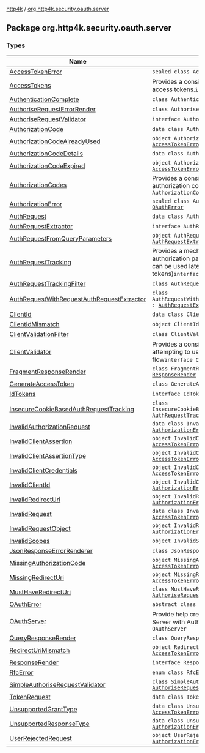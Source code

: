 [http4k](../index.md) / [org.http4k.security.oauth.server](./index.md)

## Package org.http4k.security.oauth.server

### Types

| Name | Summary |
|---|---|
| [AccessTokenError](-access-token-error.md) | `sealed class AccessTokenError : `[`OAuthError`](-o-auth-error/index.md) |
| [AccessTokens](-access-tokens/index.md) | Provides a consistent way to generate access tokens.`interface AccessTokens` |
| [AuthenticationComplete](-authentication-complete/index.md) | `class AuthenticationComplete : `[`HttpHandler`](../org.http4k.core/-http-handler.md) |
| [AuthoriseRequestErrorRender](-authorise-request-error-render/index.md) | `class AuthoriseRequestErrorRender` |
| [AuthoriseRequestValidator](-authorise-request-validator/index.md) | `interface AuthoriseRequestValidator` |
| [AuthorizationCode](-authorization-code/index.md) | `data class AuthorizationCode` |
| [AuthorizationCodeAlreadyUsed](-authorization-code-already-used.md) | `object AuthorizationCodeAlreadyUsed : `[`AccessTokenError`](-access-token-error.md) |
| [AuthorizationCodeDetails](-authorization-code-details/index.md) | `data class AuthorizationCodeDetails` |
| [AuthorizationCodeExpired](-authorization-code-expired.md) | `object AuthorizationCodeExpired : `[`AccessTokenError`](-access-token-error.md) |
| [AuthorizationCodes](-authorization-codes/index.md) | Provides a consistent way to manage authorization codes`interface AuthorizationCodes` |
| [AuthorizationError](-authorization-error.md) | `sealed class AuthorizationError : `[`OAuthError`](-o-auth-error/index.md) |
| [AuthRequest](-auth-request/index.md) | `data class AuthRequest` |
| [AuthRequestExtractor](-auth-request-extractor/index.md) | `interface AuthRequestExtractor` |
| [AuthRequestFromQueryParameters](-auth-request-from-query-parameters/index.md) | `object AuthRequestFromQueryParameters : `[`AuthRequestExtractor`](-auth-request-extractor/index.md) |
| [AuthRequestTracking](-auth-request-tracking/index.md) | Provides a mechanism to track OAuth authorization parameters to be used later (i.e. can be used later to generate code and/or tokens)`interface AuthRequestTracking` |
| [AuthRequestTrackingFilter](-auth-request-tracking-filter/index.md) | `class AuthRequestTrackingFilter : `[`Filter`](../org.http4k.core/-filter/index.md) |
| [AuthRequestWithRequestAuthRequestExtractor](-auth-request-with-request-auth-request-extractor/index.md) | `class AuthRequestWithRequestAuthRequestExtractor : `[`AuthRequestExtractor`](-auth-request-extractor/index.md) |
| [ClientId](-client-id/index.md) | `data class ClientId` |
| [ClientIdMismatch](-client-id-mismatch.md) | `object ClientIdMismatch : `[`AccessTokenError`](-access-token-error.md) |
| [ClientValidationFilter](-client-validation-filter/index.md) | `class ClientValidationFilter : `[`Filter`](../org.http4k.core/-filter/index.md) |
| [ClientValidator](-client-validator/index.md) | Provides a consistent way to retrieve clients attempting to use an authorization code flow`interface ClientValidator` |
| [FragmentResponseRender](-fragment-response-render/index.md) | `class FragmentResponseRender : `[`ResponseRender`](-response-render/index.md) |
| [GenerateAccessToken](-generate-access-token/index.md) | `class GenerateAccessToken : `[`HttpHandler`](../org.http4k.core/-http-handler.md) |
| [IdTokens](-id-tokens/index.md) | `interface IdTokens` |
| [InsecureCookieBasedAuthRequestTracking](-insecure-cookie-based-auth-request-tracking/index.md) | `class InsecureCookieBasedAuthRequestTracking : `[`AuthRequestTracking`](-auth-request-tracking/index.md) |
| [InvalidAuthorizationRequest](-invalid-authorization-request/index.md) | `data class InvalidAuthorizationRequest : `[`AuthorizationError`](-authorization-error.md) |
| [InvalidClientAssertion](-invalid-client-assertion.md) | `object InvalidClientAssertion : `[`AccessTokenError`](-access-token-error.md) |
| [InvalidClientAssertionType](-invalid-client-assertion-type.md) | `object InvalidClientAssertionType : `[`AccessTokenError`](-access-token-error.md) |
| [InvalidClientCredentials](-invalid-client-credentials.md) | `object InvalidClientCredentials : `[`AccessTokenError`](-access-token-error.md) |
| [InvalidClientId](-invalid-client-id.md) | `object InvalidClientId : `[`AuthorizationError`](-authorization-error.md) |
| [InvalidRedirectUri](-invalid-redirect-uri.md) | `object InvalidRedirectUri : `[`AuthorizationError`](-authorization-error.md) |
| [InvalidRequest](-invalid-request/index.md) | `data class InvalidRequest : `[`AccessTokenError`](-access-token-error.md) |
| [InvalidRequestObject](-invalid-request-object.md) | `object InvalidRequestObject : `[`AuthorizationError`](-authorization-error.md) |
| [InvalidScopes](-invalid-scopes.md) | `object InvalidScopes : `[`AuthorizationError`](-authorization-error.md) |
| [JsonResponseErrorRenderer](-json-response-error-renderer/index.md) | `class JsonResponseErrorRenderer` |
| [MissingAuthorizationCode](-missing-authorization-code.md) | `object MissingAuthorizationCode : `[`AccessTokenError`](-access-token-error.md) |
| [MissingRedirectUri](-missing-redirect-uri.md) | `object MissingRedirectUri : `[`AccessTokenError`](-access-token-error.md) |
| [MustHaveRedirectUri](-must-have-redirect-uri/index.md) | `class MustHaveRedirectUri : `[`AuthoriseRequestValidator`](-authorise-request-validator/index.md) |
| [OAuthError](-o-auth-error/index.md) | `abstract class OAuthError` |
| [OAuthServer](-o-auth-server/index.md) | Provide help creating OAuth Authorization Server with Authorization Code Flow`class OAuthServer` |
| [QueryResponseRender](-query-response-render/index.md) | `class QueryResponseRender : `[`ResponseRender`](-response-render/index.md) |
| [RedirectUriMismatch](-redirect-uri-mismatch.md) | `object RedirectUriMismatch : `[`AccessTokenError`](-access-token-error.md) |
| [ResponseRender](-response-render/index.md) | `interface ResponseRender` |
| [RfcError](-rfc-error/index.md) | `enum class RfcError` |
| [SimpleAuthoriseRequestValidator](-simple-authorise-request-validator/index.md) | `class SimpleAuthoriseRequestValidator : `[`AuthoriseRequestValidator`](-authorise-request-validator/index.md) |
| [TokenRequest](-token-request/index.md) | `data class TokenRequest` |
| [UnsupportedGrantType](-unsupported-grant-type/index.md) | `data class UnsupportedGrantType : `[`AccessTokenError`](-access-token-error.md) |
| [UnsupportedResponseType](-unsupported-response-type/index.md) | `data class UnsupportedResponseType : `[`AuthorizationError`](-authorization-error.md) |
| [UserRejectedRequest](-user-rejected-request.md) | `object UserRejectedRequest : `[`AuthorizationError`](-authorization-error.md) |
